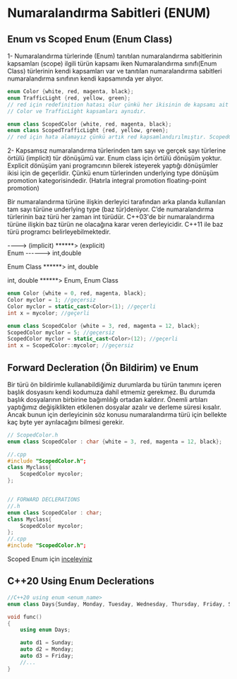 # Numaralandırma Sabitleri (ENUM)

## Enum vs Scoped Enum (Enum Class)  
1- Numaralandırma türlerinde (Enum) tanıtılan numaralandırma sabitlerinin kapsamları (scope) ilgili türün kapsamı iken Numaralandırma sınıfı(Enum Class) türlerinin kendi kapsamları var ve tanıtılan numaralandırma sabitleri numaralandırma sınıfının kendi kapsamında yer alıyor.

```cpp
enum Color {white, red, magenta, black};
enum TrafficLight {red, yellow, green};
// red için redefinition hatası olur çünkü her ikisinin de kapsamı ait oldukları enumun kapsamıdır.
// Color ve TrafficLight kapsamları aynıdır.

enum class ScopedColor {white, red, magenta, black};
enum class ScopedTrafficLight {red, yellow, green};
// red için hata alamayız çünkü artık red kapsamlandırılmıştır. ScopedColor::red ya da ScopedTrafficLight::red yazmalıyız.
```
2- Kapsamsız numaralandırma türlerinden tam sayı ve gerçek sayı türlerine örtülü (implicit) tür dönüşümü var. Enum class için örtülü dönüşüm yoktur. 
Explicit dönüşüm yani programcının bilerek isteyerek yaptığı dönüşümler ikisi için de geçerlidir. Çünkü enum türlerinden underlying type dönüşüm promotion kategorisindedir. (Hatırla integral promotion floating-point promotion)

Bir numaralandırma türüne ilişkin derleyici tarafından arka planda kullanılan tam sayı türüne underlying type (baz tür)deniyor. C’de numaralandırma türlerinin baz türü her zaman int türüdür. C++03'de bir numaralandırma türüne ilişkin baz türün ne olacağına karar veren derleyicidir. C++11 ile baz türü programcı belirleyebilmektedir.

----> (implicit)    ******> (explicit)    
Enum ------> int,double   

Enum Class ******> int, double  

int, double  ******> Enum, Enum Class  
```cpp
enum Color {white = 0, red, magenta, black};
Color myclor = 1; //geçersiz
Color myclor = static_cast<Color>(1); //geçerli 
int x = mycolor; //geçerli 

enum class ScopedColor {white = 3, red, magenta = 12, black};
ScopedColor myclor = 5; //geçersiz
ScopedColor myclor = static_cast<Color>(12); //geçerli
int x = ScopedColor::mycolor; //geçersiz 
```
## Forward Decleration (Ön Bildirim) ve Enum 
Bir türü ön bildirimle kullanabildiğimiz durumlarda bu türün tanımını içeren başlık dosyasını kendi kodumuza dahil etmemiz gerekmez. Bu durumda başlık dosyalarının birbirine bağımlılığı ortadan kaldırır. Önemli artıları yaptığımız değişiklikten etkilenen dosyalar azalır ve derleme süresi kısalır. Ancak bunun için derleyicinin söz konusu numaralandırma türü için bellekte kaç byte yer ayrılacağını bilmesi gerekir.
```cpp
// ScopedColor.h
enum class ScopedColor : char {white = 3, red, magenta = 12, black};

//.cpp
#include "ScopedColor.h";
class Myclass{
	ScopedColor mycolor;
};


// FORWARD DECLERATIONS 
//.h
enum class ScopedColor : char;
class Myclass{
	ScopedColor mycolor;
};
//.cpp
#include "ScopedColor.h";

```
Scoped Enum için [inceleyiniz](https://necatiergin2019.medium.com/numaraland%C4%B1rma-s%C4%B1n%C4%B1flar%C4%B1-enum-classes-a6276c93f06d) 
## C++20 Using Enum Declerations

```cpp
//C++20 using enum <enum_name>
enum class Days{Sunday, Monday, Tuesday, Wednesday, Thursday, Friday, Saturday};

void func()
{
	using enum Days;

	auto d1 = Sunday;
	auto d2 = Monday; 
	auto d3 = Friday; 
	//...
}
```
